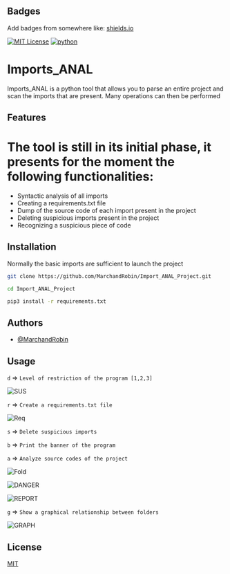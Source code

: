 
## Badges

Add badges from somewhere like: [shields.io](https://shields.io/)

[![MIT License](https://img.shields.io/badge/License-MIT-green.svg)](https://choosealicense.com/licenses/mit/)
[![python](https://img.shields.io/badge/python-v3.7-blue)](https://www.python.org/)





# Imports_ANAL





Imports_ANAL is a python tool that allows you to parse an entire project and scan the imports that are present. Many operations can then be performed
## Features


# The tool is still in its initial phase, it presents for the moment the following functionalities:

- Syntactic analysis of all imports
- Creating a requirements.txt file
- Dump of the source code of each import present in the project
- Deleting suspicious imports present in the project
- Recognizing a suspicious piece of code



## Installation

Normally the basic imports are sufficient to launch the project

```bash
git clone https://github.com/MarchandRobin/Import_ANAL_Project.git
```


```bash
cd Import_ANAL_Project
```

```bash
pip3 install -r requirements.txt
```
    
## Authors

- [@MarchandRobin](https://github.com/MarchandRobin)


## Usage


`d` => `Level of restriction of the program [1,2,3]`

![SUS](https://github.com/MarchandRobin/Imports_ANAL/blob/main/img/Capture%20d%E2%80%99%C3%A9cran%20du%202023-02-02%2021-31-53.png)

`r` => `Create a requirements.txt file`


![Req](https://github.com/MarchandRobin/Imports_ANAL/blob/main/img/Capture%20d%E2%80%99%C3%A9cran%20du%202023-02-02%2021-31-24.png)

`s` => `Delete suspicious imports`


`b` => `Print the banner of the program`

`a` => `Analyze source codes of the project`

![Fold](https://github.com/MarchandRobin/Imports_ANAL/blob/main/img/Capture%20d%E2%80%99%C3%A9cran%20du%202023-02-02%2021-32-09.png)


![DANGER](https://github.com/MarchandRobin/Imports_ANAL/blob/main/img/Capture%20d%E2%80%99%C3%A9cran%20du%202023-02-03%2012-02-55.png)


![REPORT](https://github.com/MarchandRobin/Imports_ANAL/blob/main/img/Capture%20d%E2%80%99%C3%A9cran%20du%202023-02-03%2012-03-59.png)


`g` => `Show a graphical relationship between folders`

![GRAPH](https://github.com/MarchandRobin/Imports_Analyzer/blob/main/img/Capture%20d%E2%80%99%C3%A9cran%20du%202023-06-21%2010-05-45.png)






## License

[MIT](https://choosealicense.com/licenses/mit/)



